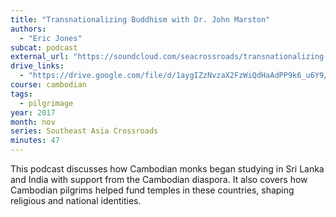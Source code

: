 ```yaml
---
title: "Transnationalizing Buddhism with Dr. John Marston"
authors:
  - "Eric Jones"
subcat: podcast
external_url: "https://soundcloud.com/seacrossroads/transnationalizing-cambodian-buddhism-with-john-marston"
drive_links:
  - "https://drive.google.com/file/d/1aygIZzNvzaX2FzWiQdHaAdPP9k6_u6Y9/view?usp=drive_link"
course: cambodian
tags:
  - pilgrimage
year: 2017
month: nov
series: Southeast Asia Crossroads 
minutes: 47
---
```


This podcast discusses how Cambodian monks began studying in Sri Lanka and India with support from the Cambodian diaspora. It also covers how Cambodian pilgrims helped fund temples in these countries, shaping religious and national identities.
